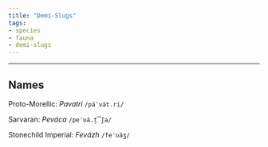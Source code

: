 ```yaml
---
title: "Demi-Slugs"
tags:
- species
- fauna
- demi-slugs
---
```


---
## Names
Proto-Morellic: *Pavatri* `/päˈvät.ri/`

Sarvaran: *Peváca* `/peˈʋá.t̠͡ʃa/`

Stonechild Imperial: *Fevázh* `/feˈʋáʒ/`